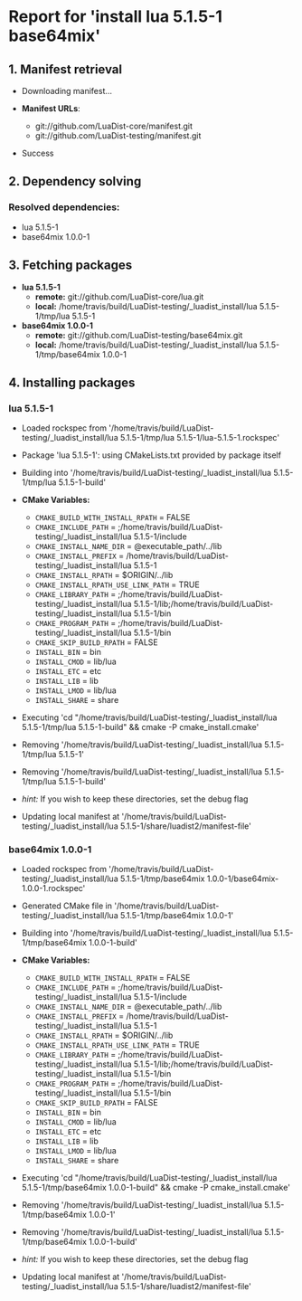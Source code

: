 # Report for 'install lua 5.1.5-1 base64mix'


## 1. Manifest retrieval

- Downloading manifest...

- **Manifest URLs**:
    - git://github.com/LuaDist-core/manifest.git
    - git://github.com/LuaDist-testing/manifest.git
- Success

## 2. Dependency solving


### Resolved dependencies:
- lua 5.1.5-1
- base64mix 1.0.0-1

## 3. Fetching packages

- **lua 5.1.5-1**
    - **remote:** git://github.com/LuaDist-core/lua.git
    - **local:** /home/travis/build/LuaDist-testing/_luadist_install/lua 5.1.5-1/tmp/lua 5.1.5-1
- **base64mix 1.0.0-1**
    - **remote:** git://github.com/LuaDist-testing/base64mix.git
    - **local:** /home/travis/build/LuaDist-testing/_luadist_install/lua 5.1.5-1/tmp/base64mix 1.0.0-1

## 4. Installing packages


### lua 5.1.5-1
- Loaded rockspec from '/home/travis/build/LuaDist-testing/_luadist_install/lua 5.1.5-1/tmp/lua 5.1.5-1/lua-5.1.5-1.rockspec'
- Package 'lua 5.1.5-1': using CMakeLists.txt provided by package itself
- Building into '/home/travis/build/LuaDist-testing/_luadist_install/lua 5.1.5-1/tmp/lua 5.1.5-1-build'
- **CMake Variables:**
    - `CMAKE_BUILD_WITH_INSTALL_RPATH` = FALSE
    - `CMAKE_INCLUDE_PATH` = ;/home/travis/build/LuaDist-testing/_luadist_install/lua 5.1.5-1/include
    - `CMAKE_INSTALL_NAME_DIR` = @executable_path/../lib
    - `CMAKE_INSTALL_PREFIX` = /home/travis/build/LuaDist-testing/_luadist_install/lua 5.1.5-1
    - `CMAKE_INSTALL_RPATH` = $ORIGIN/../lib
    - `CMAKE_INSTALL_RPATH_USE_LINK_PATH` = TRUE
    - `CMAKE_LIBRARY_PATH` = ;/home/travis/build/LuaDist-testing/_luadist_install/lua 5.1.5-1/lib;/home/travis/build/LuaDist-testing/_luadist_install/lua 5.1.5-1/bin
    - `CMAKE_PROGRAM_PATH` = ;/home/travis/build/LuaDist-testing/_luadist_install/lua 5.1.5-1/bin
    - `CMAKE_SKIP_BUILD_RPATH` = FALSE
    - `INSTALL_BIN` = bin
    - `INSTALL_CMOD` = lib/lua
    - `INSTALL_ETC` = etc
    - `INSTALL_LIB` = lib
    - `INSTALL_LMOD` = lib/lua
    - `INSTALL_SHARE` = share
- Executing 'cd "/home/travis/build/LuaDist-testing/_luadist_install/lua 5.1.5-1/tmp/lua 5.1.5-1-build" && cmake -P cmake_install.cmake'
- Removing '/home/travis/build/LuaDist-testing/_luadist_install/lua 5.1.5-1/tmp/lua 5.1.5-1'
- Removing '/home/travis/build/LuaDist-testing/_luadist_install/lua 5.1.5-1/tmp/lua 5.1.5-1-build'

- *hint:* If you wish to keep these directories, set the debug flag
- Updating local manifest at '/home/travis/build/LuaDist-testing/_luadist_install/lua 5.1.5-1/share/luadist2/manifest-file'

### base64mix 1.0.0-1
- Loaded rockspec from '/home/travis/build/LuaDist-testing/_luadist_install/lua 5.1.5-1/tmp/base64mix 1.0.0-1/base64mix-1.0.0-1.rockspec'
- Generated CMake file in '/home/travis/build/LuaDist-testing/_luadist_install/lua 5.1.5-1/tmp/base64mix 1.0.0-1'
- Building into '/home/travis/build/LuaDist-testing/_luadist_install/lua 5.1.5-1/tmp/base64mix 1.0.0-1-build'
- **CMake Variables:**
    - `CMAKE_BUILD_WITH_INSTALL_RPATH` = FALSE
    - `CMAKE_INCLUDE_PATH` = ;/home/travis/build/LuaDist-testing/_luadist_install/lua 5.1.5-1/include
    - `CMAKE_INSTALL_NAME_DIR` = @executable_path/../lib
    - `CMAKE_INSTALL_PREFIX` = /home/travis/build/LuaDist-testing/_luadist_install/lua 5.1.5-1
    - `CMAKE_INSTALL_RPATH` = $ORIGIN/../lib
    - `CMAKE_INSTALL_RPATH_USE_LINK_PATH` = TRUE
    - `CMAKE_LIBRARY_PATH` = ;/home/travis/build/LuaDist-testing/_luadist_install/lua 5.1.5-1/lib;/home/travis/build/LuaDist-testing/_luadist_install/lua 5.1.5-1/bin
    - `CMAKE_PROGRAM_PATH` = ;/home/travis/build/LuaDist-testing/_luadist_install/lua 5.1.5-1/bin
    - `CMAKE_SKIP_BUILD_RPATH` = FALSE
    - `INSTALL_BIN` = bin
    - `INSTALL_CMOD` = lib/lua
    - `INSTALL_ETC` = etc
    - `INSTALL_LIB` = lib
    - `INSTALL_LMOD` = lib/lua
    - `INSTALL_SHARE` = share
- Executing 'cd "/home/travis/build/LuaDist-testing/_luadist_install/lua 5.1.5-1/tmp/base64mix 1.0.0-1-build" && cmake -P cmake_install.cmake'
- Removing '/home/travis/build/LuaDist-testing/_luadist_install/lua 5.1.5-1/tmp/base64mix 1.0.0-1'
- Removing '/home/travis/build/LuaDist-testing/_luadist_install/lua 5.1.5-1/tmp/base64mix 1.0.0-1-build'

- *hint:* If you wish to keep these directories, set the debug flag
- Updating local manifest at '/home/travis/build/LuaDist-testing/_luadist_install/lua 5.1.5-1/share/luadist2/manifest-file'
